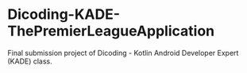 # Dicoding-KADE-ThePremierLeagueApplication
Final submission project of Dicoding - Kotlin Android Developer Expert (KADE) class.

